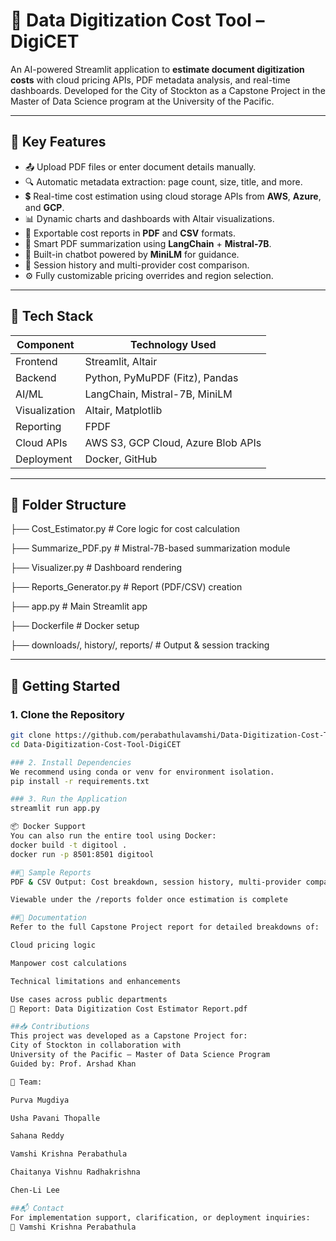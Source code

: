 # 📄 Data Digitization Cost Tool – DigiCET

An AI-powered Streamlit application to **estimate document digitization costs** with cloud pricing APIs, PDF metadata analysis, and real-time dashboards. Developed for the City of Stockton as a Capstone Project in the Master of Data Science program at the University of the Pacific.

---

## 📌 Key Features

- 📤 Upload PDF files or enter document details manually.
- 🔍 Automatic metadata extraction: page count, size, title, and more.
- 💲 Real-time cost estimation using cloud storage APIs from **AWS**, **Azure**, and **GCP**.
- 📊 Dynamic charts and dashboards with Altair visualizations.
- 📄 Exportable cost reports in **PDF** and **CSV** formats.
- 🧠 Smart PDF summarization using **LangChain** + **Mistral-7B**.
- 🤖 Built-in chatbot powered by **MiniLM** for guidance.
- 📁 Session history and multi-provider cost comparison.
- ⚙️ Fully customizable pricing overrides and region selection.

---

## 🔧 Tech Stack

| Component       | Technology Used                      |
|-----------------|--------------------------------------|
| Frontend        | Streamlit, Altair                    |
| Backend         | Python, PyMuPDF (Fitz), Pandas       |
| AI/ML           | LangChain, Mistral-7B, MiniLM        |
| Visualization   | Altair, Matplotlib                   |
| Reporting       | FPDF                                 |
| Cloud APIs      | AWS S3, GCP Cloud, Azure Blob APIs   |
| Deployment      | Docker, GitHub                       |

---

## 📂 Folder Structure
├── Cost_Estimator.py # Core logic for cost calculation

├── Summarize_PDF.py # Mistral-7B-based summarization module

├── Visualizer.py # Dashboard rendering

├── Reports_Generator.py # Report (PDF/CSV) creation

├── app.py # Main Streamlit app

├── Dockerfile # Docker setup

├── downloads/, history/, reports/ # Output & session tracking




---

## 🚀 Getting Started

### 1. Clone the Repository

```bash
git clone https://github.com/perabathulavamshi/Data-Digitization-Cost-Tool-DigiCET.git
cd Data-Digitization-Cost-Tool-DigiCET

### 2. Install Dependencies
We recommend using conda or venv for environment isolation.
pip install -r requirements.txt

### 3. Run the Application
streamlit run app.py

📦 Docker Support
You can also run the entire tool using Docker:
docker build -t digitool .
docker run -p 8501:8501 digitool

##📄 Sample Reports
PDF & CSV Output: Cost breakdown, session history, multi-provider comparison

Viewable under the /reports folder once estimation is complete

##📘 Documentation
Refer to the full Capstone Project report for detailed breakdowns of:

Cloud pricing logic

Manpower cost calculations

Technical limitations and enhancements

Use cases across public departments
📄 Report: Data Digitization Cost Estimator Report.pdf

##📥 Contributions
This project was developed as a Capstone Project for:
City of Stockton in collaboration with
University of the Pacific – Master of Data Science Program
Guided by: Prof. Arshad Khan

👥 Team:

Purva Mugdiya

Usha Pavani Thopalle

Sahana Reddy

Vamshi Krishna Perabathula

Chaitanya Vishnu Radhakrishna

Chen-Li Lee

##📬 Contact
For implementation support, clarification, or deployment inquiries:
📧 Vamshi Krishna Perabathula



